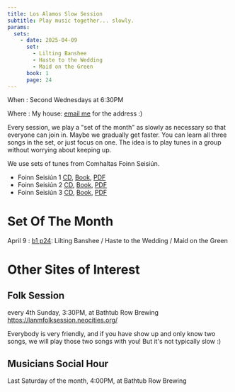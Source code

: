 ```yaml
---
title: Los Alamos Slow Session
subtitle: Play music together... slowly.
params:
  sets:
    - date: 2025-04-09
      set:
        - Lilting Banshee
        - Haste to the Wedding
        - Maid on the Green
      book: 1
      page: 24
---
```


When
: Second Wednesdays at 6:30PM

Where
: My house: [email me](mailto:neale@woozle.org) for the address :)

Every session,
we play a "set of the month"
as slowly as necessary so that everyone can join in.
Maybe we gradually get faster.
You can learn all three songs in the set, or just focus on one.
The idea is to play tunes in a group
without worrying about keeping up.

We use sets of tunes from Comhaltas Foinn Seisiún. 

* Foinn Seisiún 1
  [CD](https://comhaltas.ie/product/foinn-seisiun-cd-1/),
  [Book](https://comhaltas.ie/product/foinn-seisiun-book-1/),
  [PDF](Foinn-Seisiún-Book1.pdf)
* Foinn Seisiún 2
  [CD](https://comhaltas.ie/product/foinn-seisiun-cd-2/),
  [Book](https://comhaltas.ie/product/foinn-seisiun-book-2/),
  [PDF](Foinn-Seisiún-Book2.pdf)
* Foinn Seisiún 3
  [CD](https://comhaltas.ie/product/foinn-seisiun-cd-3/),
  [Book](https://comhaltas.ie/product/foinn-seisiun-book-3/),
  [PDF](Foinn-Seisiún-Book3.pdf)


Set Of The Month
==============

April 9
: [b1 p24](Foinn-Seisiún-Book1.pdf#page=26): Lilting Banshee / Haste to the Wedding / Maid on the Green


Other Sites of Interest
===================

Folk Session
----------

every 4th Sunday, 3:30PM, at Bathtub Row Brewing
https://lanmfolksession.neocities.org/

Everybody is very friendly,
and if you have show up and only know two songs,
we will play those two songs with you!
But it's not typically slow :)


Musicians Social Hour 
-------------------

Last Saturday of the month, 4:00PM, at Bathtub Row Brewing

